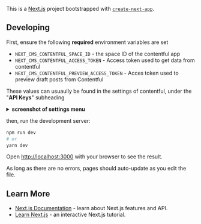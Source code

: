 This is a [Next.js](https://nextjs.org/) project bootstrapped with [`create-next-app`](https://github.com/vercel/next.js/tree/canary/packages/create-next-app).

## Developing

First, ensure the following **required** environment variables are set
* `NEXT_CMS_CONTENTFUL_SPACE_ID` - the space ID of the contentful app
* `NEXT_CMS_CONTENTFUL_ACCESS_TOKEN` - Access token used to get data from contentful
* `NEXT_CMS_CONTENTFUL_PREVIEW_ACCESS_TOKEN` - Acces token used to preview draft posts from Contentful

These values can usuaully be found in the settings of contentful, under the "**API Keys**" subheading 

<details>
  <summary><strong>screenshot of settings menu</strong></summary>
  <img src='https://github.com/GeorgeWL/next-app-contentful/blob/master/settings%20menu%20example.png'/>
</details>


then, run the development server:

```bash
npm run dev
# or
yarn dev
```

Open [http://localhost:3000](http://localhost:3000) with your browser to see the result.

As long as there are no errors, pages should auto-update as you edit the file.

## Learn More

- [Next.js Documentation](https://nextjs.org/docs) - learn about Next.js features and API.
- [Learn Next.js](https://nextjs.org/learn) - an interactive Next.js tutorial.
